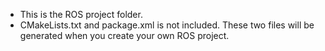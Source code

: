- This is the ROS project folder.
- CMakeLists.txt and package.xml is not included. These two files will be generated when you create your own ROS project.
